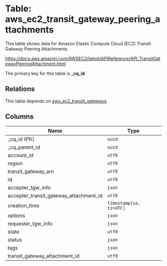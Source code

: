# Table: aws_ec2_transit_gateway_peering_attachments

This table shows data for Amazon Elastic Compute Cloud (EC2) Transit Gateway Peering Attachments.

https://docs.aws.amazon.com/AWSEC2/latest/APIReference/API_TransitGatewayPeeringAttachment.html

The primary key for this table is **_cq_id**.

## Relations

This table depends on [aws_ec2_transit_gateways](aws_ec2_transit_gateways.md).

## Columns

| Name          | Type          |
| ------------- | ------------- |
|_cq_id (PK)|`uuid`|
|_cq_parent_id|`uuid`|
|account_id|`utf8`|
|region|`utf8`|
|transit_gateway_arn|`utf8`|
|id|`utf8`|
|accepter_tgw_info|`json`|
|accepter_transit_gateway_attachment_id|`utf8`|
|creation_time|`timestamp[us, tz=UTC]`|
|options|`json`|
|requester_tgw_info|`json`|
|state|`utf8`|
|status|`json`|
|tags|`json`|
|transit_gateway_attachment_id|`utf8`|